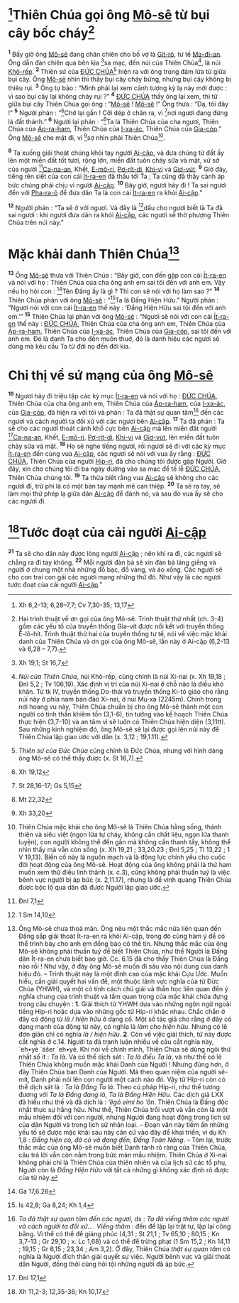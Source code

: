 # [^1*]Thiên Chúa gọi ông [Mô-sê]() từ bụi cây bốc cháy[^1]
<sup><b>1</b></sup> Bấy giờ ông [Mô-sê]() đang chăn chiên cho bố vợ là [Gít-rô](), tư tế [Ma-đi-an](). Ông dẫn đàn chiên qua bên kia [^2*]sa mạc, đến núi của Thiên Chúa[^2], là núi [Khô-rếp](). <sup><b>2</b></sup> Thiên sứ của [ĐỨC CHÚA]()[^3] hiện ra với ông trong đám lửa từ giữa bụi cây. Ông [Mô-sê]() nhìn thì thấy bụi cây cháy bừng, nhưng bụi cây không bị thiêu rụi. <sup><b>3</b></sup> Ông tự bảo : “Mình phải lại xem cảnh tượng kỳ lạ này mới được : vì sao bụi cây lại không cháy rụi ?” <sup><b>4</b></sup> [ĐỨC CHÚA]() thấy ông lại xem, thì từ giữa bụi cây Thiên Chúa gọi ông : “[Mô-sê]() ! [Mô-sê]() !” Ông thưa : “Dạ, tôi đây !” <sup><b>5</b></sup> Người phán : “[^3*]Chớ lại gần ! Cởi dép ở chân ra, vì [^4*]nơi ngươi đang đứng là đất thánh.” <sup><b>6</b></sup> Người lại phán : “[^5*]Ta là Thiên Chúa của cha ngươi, Thiên Chúa của [Áp-ra-ham](), Thiên Chúa của [I-xa-ác](), Thiên Chúa của [Gia-cóp]().” Ông [Mô-sê]() che mặt đi, vì [^6*]sợ nhìn phải Thiên Chúa[^4].

<sup><b>8</b></sup> Ta xuống giải thoát chúng khỏi tay người [Ai-cập](), và đưa chúng từ đất ấy lên một miền đất tốt tươi, rộng lớn, miền đất tuôn chảy sữa và mật, xứ sở của người [^7*][Ca-na-an](), Khết, [E-mô-ri](), [Pơ-rít-di](), [Khi-vi]() và [Giơ-vút](). <sup><b>9</b></sup> Giờ đây, tiếng rên siết của con cái [Ít-ra-en]() đã thấu tới Ta ; Ta cũng đã thấy cảnh áp bức chúng phải chịu vì người [Ai-cập](). <sup><b>10</b></sup> Bây giờ, ngươi hãy đi ! Ta sai ngươi đến với [Pha-ra-ô]() để đưa dân Ta là con cái [Ít-ra-en]() ra khỏi [Ai-cập]().”

<sup><b>12</b></sup> Người phán : “Ta sẽ ở với ngươi. Và đây là [^8*]dấu cho ngươi biết là Ta đã sai ngươi : khi ngươi đưa dân ra khỏi [Ai-cập](), các ngươi sẽ thờ phượng Thiên Chúa trên núi này.”


# Mặc khải danh Thiên Chúa[^7]
<sup><b>13</b></sup> Ông [Mô-sê]() thưa với Thiên Chúa : “Bây giờ, con đến gặp con cái [Ít-ra-en]() và nói với họ : Thiên Chúa của cha ông anh em sai tôi đến với anh em. Vậy nếu họ hỏi con : [^9*]Tên Đấng ấy là gì ? Thì con sẽ nói với họ làm sao ?” <sup><b>14</b></sup> Thiên Chúa phán với ông [Mô-sê]() : “[^10*]Ta là Đấng Hiện Hữu.” Người phán : “Ngươi nói với con cái [Ít-ra-en]() thế này : ‘Đấng Hiện Hữu sai tôi đến với anh em.’” <sup><b>15</b></sup> Thiên Chúa lại phán với ông [Mô-sê]() : “Ngươi sẽ nói với con cái [Ít-ra-en]() thế này : [ĐỨC CHÚA](), Thiên Chúa của cha ông anh em, Thiên Chúa của [Áp-ra-ham](), Thiên Chúa của [I-xa-ác](), Thiên Chúa của [Gia-cóp](), sai tôi đến với anh em. Đó là danh Ta cho đến muôn thuở, đó là danh hiệu các ngươi sẽ dùng mà kêu cầu Ta từ đời nọ đến đời kia.


# Chỉ thị về sứ mạng của ông [Mô-sê]()
<sup><b>16</b></sup> Ngươi hãy đi triệu tập các kỳ mục [Ít-ra-en]() và nói với họ : [ĐỨC CHÚA](), Thiên Chúa của cha ông anh em, Thiên Chúa của [Áp-ra-ham](), của [I-xa-ác](), của [Gia-cóp](), đã hiện ra với tôi và phán : Ta đã thật sự quan tâm[^8] đến các ngươi và cách người ta đối xử với các ngươi bên [Ai-cập](). <sup><b>17</b></sup> Ta đã phán : Ta sẽ cho các ngươi thoát cảnh khổ cực bên [Ai-cập]() mà lên miền đất người [^11*][Ca-na-an](), Khết, [E-mô-ri](), [Pơ-rít-di](), [Khi-vi]() và [Giơ-vút](), lên miền đất tuôn chảy sữa và mật. <sup><b>18</b></sup> Họ sẽ nghe tiếng ngươi, rồi ngươi sẽ đi với các kỳ mục [Ít-ra-en]() đến cùng vua [Ai-cập](), các ngươi sẽ nói với vua ấy rằng : [ĐỨC CHÚA](), Thiên Chúa của người [Híp-ri](), đã cho chúng tôi được gặp Người. Giờ đây, xin cho chúng tôi đi ba ngày đường vào sa mạc để tế lễ [ĐỨC CHÚA](), Thiên Chúa chúng tôi. <sup><b>19</b></sup> Ta thừa biết rằng vua [Ai-cập]() sẽ không cho các ngươi đi, trừ phi là có một bàn tay mạnh mẽ can thiệp. <sup><b>20</b></sup> Ta sẽ ra tay, sẽ làm mọi thứ phép lạ giữa dân [Ai-cập]() để đánh nó, và sau đó vua ấy sẽ cho các ngươi đi.


# [^12*]Tước đoạt của cải người [Ai-cập]()
<sup><b>21</b></sup> Ta sẽ cho dân này được lòng người [Ai-cập]() ; nên khi ra đi, các ngươi sẽ chẳng ra đi tay không. <sup><b>22</b></sup> Mỗi người đàn bà sẽ xin đàn bà láng giềng và người ở chung một nhà những đồ bạc, đồ vàng, và áo xống. Các ngươi sẽ cho con trai con gái các ngươi mang những thứ đó. Như vậy là các ngươi tước đoạt của cải người [Ai-cập]().”

[^1]: Hai trình thuật về ơn gọi của ông Mô-sê. Trình thuật thứ nhất (ch. 3-4) gồm các yếu tố của truyền thống Gia-vít được nối kết với truyền thống Ê-lô-hít. Trình thuật thứ hai của truyền thống tư tế, nói về việc mặc khải danh của Thiên Chúa và ơn gọi của ông Mô-sê, lần này ở Ai-cập (6,2-13 và 6,28 – 7,7).
[^2]: *Núi của Thiên Chúa*, núi Khô-rếp, cũng chính là núi Xi-nai (x. Xh 19,18 ; Đnl 5,2 ; Tv 106,19). Xác định vị trí của núi Xi-nai ở chỗ nào là điều khó khăn. Từ tk IV, truyền thống Do-thái và truyền thống Ki-tô giáo cho rằng núi này ở phía nam bán đảo Xi-nai, ở núi Mu-xa (2245m). Chính trong nơi hoang vu này, Thiên Chúa chuẩn bị cho ông Mô-sê thành một con người có tinh thần khiêm tốn (3,1-6), tin tưởng vào kế hoạch Thiên Chúa thực hiện (3,7-10) và an tâm vì sẽ luôn có Thiên Chúa hiện diện (3,11tt). Sau những kinh nghiệm đó, ông Mô-sê sẽ lại được gọi lên núi này để Thiên Chúa lập giao ước với dân (x. 3,12 ; 19,1.11).
[^3]: *Thiên sứ của Đức Chúa* cũng chính là Đức Chúa, nhưng với hình dáng ông Mô-sê có thể thấy được (x. St 16,7).
[^4]: Thiên Chúa mặc khải cho ông Mô-sê là Thiên Chúa hằng sống, thánh thiện và siêu việt (ngọn lửa tự cháy, không cần chất liệu, ngọn lửa thanh luyện), con người không thể đến gần mà không cần thanh tẩy, không thể nhìn thấy mà vẫn còn sống (x. Xh 19,21 ; 33,20.23 ; Đnl 5,25 ; Tl 13,22 ; 1 V 19,13). Biến cố này là nguồn mạch và là động lực chính yếu cho cuộc đời hoạt động của ông Mô-sê. Hoạt động của ông không phải là thứ ham muốn xem thử điều linh thánh (x. c.3), cũng không phải thuần tuý là việc bênh vực người bị áp bức (x. 2,11.17), nhưng là để vinh quang Thiên Chúa được bộc lộ qua dân đã được Người lập giao ước.
[^7]: Ông Mô-sê chưa thoả mãn. Ông nêu một thắc mắc nữa liên quan đến Đấng sắp giải thoát Ít-ra-en ra khỏi Ai-cập, trong đó cũng hàm ý để có thể trình bày cho anh em đồng bào có thể tin. Nhưng thắc mắc của ông Mô-sê không phải thuần tuý để biết Thiên Chúa, như thể Người là Đấng dân Ít-ra-en chưa biết bao giờ. Cc. 6.15 đã cho thấy Thiên Chúa là Đấng nào rồi ! Như vậy, ở đây ông Mô-sê muốn đi sâu vào nội dung của danh hiệu đó. – Trình thuật này là một đỉnh cao của mặc khải Cựu Ước. Muốn hiểu, cần giải quyết hai vấn đề, một thuộc lãnh vực nghĩa của từ Đức Chúa (YHWH), và một có tính cách chú giải và thần học liên quan đến ý nghĩa chung của trình thuật và tầm quan trọng của mặc khải chứa đựng trong câu chuyện : **1**. Giải thích từ YHWH dựa vào những ngôn ngữ ngoài tiếng Híp-ri hoặc dựa vào những gốc từ Híp-ri khác nhau. Chắc chắn ở đây có động từ *là / hiện hữu* ở dạng cổ. Một số tác giả cho rằng ở đây có dạng mạnh của động từ này, có nghĩa là *làm cho hiện hữu*. Nhưng có lẽ đơn giản chỉ có nghĩa *là / hiện hữu*. **2**. Còn về việc giải thích, từ này được cắt nghĩa ở c.14. Người ta đã tranh luận nhiều về câu cắt nghĩa này, ´eh•yè ´ášer ´eh•yè. Khi nói về chính mình, Thiên Chúa sẽ dùng ngôi thứ nhất số ít : *Ta là*. Và có thể dịch sát : *Ta là điều Ta là*, và như thế có lẽ Thiên Chúa không muốn mặc khải Danh của Người ! Nhưng đúng hơn, ở đây Thiên Chúa ban Danh của Người. Mà theo quan niệm của người sê-mít, Danh phải nói lên con người một cách nào đó. Vậy từ Híp-ri còn có thể dịch sát là : *Ta là Đấng Ta là*. Theo cú pháp Híp-ri, như thế tương đương với *Ta là Đấng đang là*, *Ta là Đấng Hiện Hữu*. Các dịch giả LXX đã hiểu như thế và đã dịch là : *’êgô eimi ho ’ôn*. Thiên Chúa là Đấng độc nhất thực sự hằng hữu. Như thế, Thiên Chúa trổi vượt và vẫn còn là một mầu nhiệm đối với con người, nhưng Người đang hoạt động trong lịch sử của dân Người và trong lịch sử nhân loại. – Đoạn văn này tiềm ẩn những yếu tố sẽ được mặc khải sau này căn cứ vào đây để khai triển, ví dụ Kh 1,8 : *Đấng hiện có, đã có và đang đến, Đấng Toàn Năng*. – Tóm lại, trước thắc mắc của ông Mô-sê muốn biết Danh tánh rõ ràng của Thiên Chúa, câu trả lời vẫn còn nằm trong bức màn mầu nhiệm. Thiên Chúa ở Xi-nai không phải chỉ là Thiên Chúa của thiên nhiên và của lịch sử các tổ phụ, Người còn là *Đấng Hiện Hữu* với tất cả những gì không xác định rõ được của từ này.
[^8]: *Ta đã thật sự quan tâm đến các ngươi*, ds : *Ta đã viếng thăm các ngươi và cách người ta đối xử...*. *Viếng thăm* : đến để lập lại trật tự, lập lại công bằng. Vì thế có thể để giáng phúc (4,31 ; St 21,1 ; Tv 65,10 ; 80,15 ; Kn 3,7-13 ; Gr 29,10 ; x. Lc 1,68) và có thể để trừng phạt (1 Sm 15,2 ; Kn 14,11 ; 19,15 ; Gr 6,15 ; 23,34 ; Am 3,2). Ở đây, Thiên Chúa *thật sự quan tâm* có nghĩa là Người đích thân giải quyết sự việc. Người bênh vực và giải thoát dân Người, đồng thời cũng hỏi tội những người đã áp bức.
[^1*]: Xh 6,2-13; 6,28–7,7; Cv 7,30-35; 13,17
[^2*]: Xh 19,1; St 16,7
[^3*]: Xh 19,12
[^4*]: St 28,16-17; Gs 5,15
[^5*]: Mt 22,32
[^6*]: Xh 33,20
[^7*]: Đnl 7,1
[^8*]: 1 Sm 14,10
[^9*]: Ga 17,6.26
[^10*]: Is 42,8; Ga 8,24; Kh 1,4
[^11*]: Đnl 17,1
[^12*]: Xh 11,2-3; 12,35-36; Kn 10,17